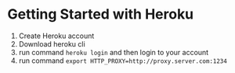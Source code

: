 # Getting Started with Heroku

1. Create Heroku account
2. Download heroku cli
3. run command `heroku login` and then login to your account
4. run command `export HTTP_PROXY=http://proxy.server.com:1234`